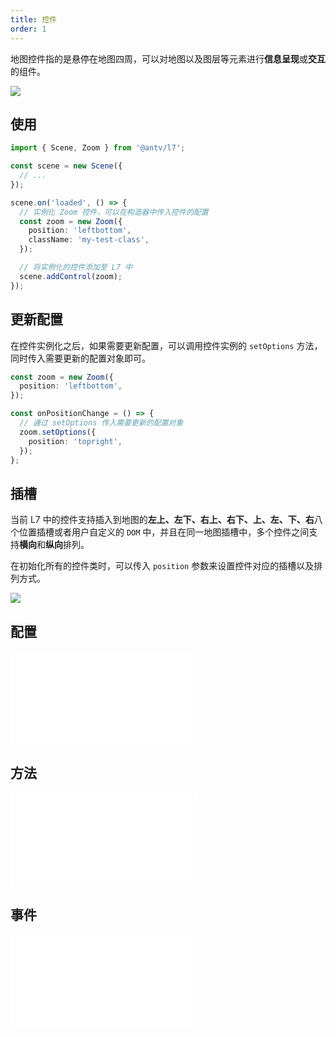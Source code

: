 ```yaml
---
title: 控件
order: 1
---
```


地图控件指的是悬停在地图四周，可以对地图以及图层等元素进行**信息呈现**或**交互**的组件。

![](https://gw.alipayobjects.com/mdn/rms_816329/afts/img/A*zgFeTocc-_oAAAAAAAAAAAAAARQnAQ)

## 使用

```ts
import { Scene, Zoom } from '@antv/l7';

const scene = new Scene({
  // ...
});

scene.on('loaded', () => {
  // 实例化 Zoom 控件，可以在构造器中传入控件的配置
  const zoom = new Zoom({
    position: 'leftbottom',
    className: 'my-test-class',
  });

  // 将实例化的控件添加至 L7 中
  scene.addControl(zoom);
});
```

## 更新配置

在控件实例化之后，如果需要更新配置，可以调用控件实例的 `setOptions` 方法，同时传入需要更新的配置对象即可。

```ts
const zoom = new Zoom({
  position: 'leftbottom',
});

const onPositionChange = () => {
  // 通过 setOptions 传入需要更新的配置对象
  zoom.setOptions({
    position: 'topright',
  });
};
```

## 插槽

当前 L7 中的控件支持插入到地图的**左上、左下、右上、右下、上、左、下、右**八个位置插槽或者用户自定义的 `DOM` 中，并且在同一地图插槽中，多个控件之间支持**横向**和**纵向**排列。

在初始化所有的控件类时，可以传入 `position` 参数来设置控件对应的插槽以及排列方式。

![](https://gw.alipayobjects.com/mdn/rms_816329/afts/img/A*BfG1TI231ysAAAAAAAAAAAAAARQnAQ)

## 配置

<embed src="@/docs/common/control/api.md"></embed>

## 方法

<embed src="@/docs/common/control/method.md"></embed>

## 事件

<embed src="@/docs/common/control/event.md"></embed>
